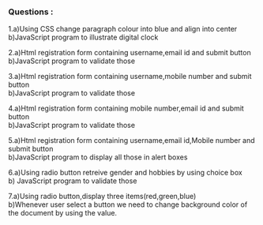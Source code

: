 ### Questions : 

1.a)Using CSS change paragraph colour into blue and align into center </br>
b)JavaScript program to illustrate digital clock

2.a)Html registration form containing username,email id and submit button</br>
b)JavaScript program to validate those

3.a)Html registration form containing username,mobile number and submit button</br>
b)JavaScript program to validate those

4.a)Html registration form containing mobile number,email id and submit button</br>
b)JavaScript program to validate those

5.a)Html registration form containing username,email id,Mobile number and submit button</br>
b)JavaScript program to display all those in alert boxes

6.a)Using radio button retreive gender and hobbies by using choice box</br>
b) JavaScript program to validate those

7.a)Using radio button,display three items(red,green,blue)</br>
b)Whenever user select a button we need to change background color of the document by using the value.
